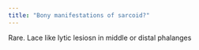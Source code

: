```yaml
---
title: "Bony manifestations of sarcoid?"
---
```

Rare. Lace like lytic lesiosn in middle or distal phalanges

